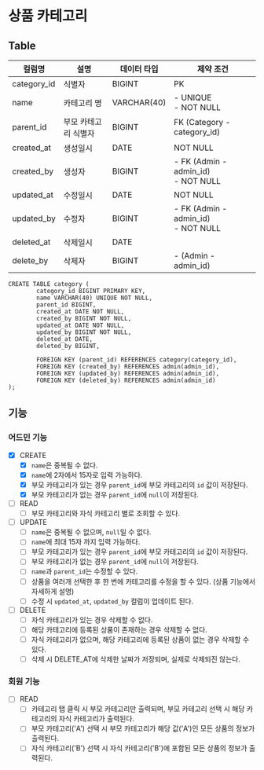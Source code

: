 # 상품 카테고리

## Table
| 컬럼명         | 설명          | 데이터 타입      | 제약 조건                                   |
|-------------|-------------|-------------|-----------------------------------------|
| category_id | 식별자         | BIGINT      | PK                                      |
| name        | 카테고리 명      | VARCHAR(40) | - UNIQUE <br/>- NOT NULL                |
| parent_id   | 부모 카테고리 식별자 | BIGINT      | FK (Category - category_id)             |
| created_at  | 생성일시        | DATE        | NOT NULL                                |
| created_by  | 생성자         | BIGINT      | - FK (Admin - admin_id) <br/>- NOT NULL |
| updated_at  | 수정일시        | DATE        | NOT NULL                                |
| updated_by  | 수정자         | BIGINT      | - FK (Admin - admin_id) <br/>- NOT NULL |
| deleted_at  | 삭제일시        | DATE        |                                         |
| delete_by   | 삭제자         | BIGINT      | - (Admin - admin_id)                    |

```mysql
CREATE TABLE category (
        category_id BIGINT PRIMARY KEY,
        name VARCHAR(40) UNIQUE NOT NULL,
        parent_id BIGINT,
        created_at DATE NOT NULL,
        created_by BIGINT NOT NULL,
        updated_at DATE NOT NULL,
        updated_by BIGINT NOT NULL,
        deleted_at DATE,
        deleted_by BIGINT,

        FOREIGN KEY (parent_id) REFERENCES category(category_id),
        FOREIGN KEY (created_by) REFERENCES admin(admin_id),
        FOREIGN KEY (updated_by) REFERENCES admin(admin_id),
        FOREIGN KEY (deleted_by) REFERENCES admin(admin_id)
);
```

## 기능 
### 어드민 기능
- [x] CREATE
  - [x] `name`은 중복될 수 없다.
  - [x] `name`에 2자에서 15자로 입력 가능하다.
  - [x] 부모 카테고리가 있는 경우 `parent_id`에 부모 카테고리의 `id` 값이 저장된다.
  - [x] 부모 카테고리가 없는 경우 `parent_id`에 `null`이 저장된다.
- [ ] READ
  - [ ] 부모 카테고리와 자식 카테고리 별로 조회할 수 있다.
- [ ] UPDATE
  - [ ] `name`은 중복될 수 없으며, `null`일 수 없다.
  - [ ] `name`에 최대 15자 까지 입력 가능하다.
  - [ ] 부모 카테고리가 있는 경우 `parent_id`에 부모 카테고리의 `id` 값이 저장된다.
  - [ ] 부모 카테고리가 없는 경우 `parent_id`에 `null`이 저장된다.
  - [ ] `name`과 `parent_id`는 수정할 수 있다.
  - [ ] 상품을 여러개 선택한 후 한 번에 카테고리를 수정을 할 수 있다. (상품 기능에서 자세하게 설명)
  - [ ] 수정 시 `updated_at`, `updated_by` 컬럼이 업데이트 된다.
- [ ] DELETE
  - [ ] 자식 카테고리가 있는 경우 삭제할 수 없다.
  - [ ] 해당 카테고리에 등록된 상품이 존재하는 경우 삭제할 수 없다.
  - [ ] 자식 카테고리가 없으며, 해당 카테고리에 등록된 상품이 없는 경우 삭제할 수 있다. 
  - [ ] 삭제 시 DELETE_AT에 삭제한 날짜가 저장되며, 실제로 삭제되진 않는다.

### 회원 기능
- [ ] READ
  - [ ] 카테고리 탭 클릭 시 부모 카테고리만 출력되며, 부모 카테고리 선택 시 해당 카테고리의 자식 카테고리가 출력된다.
  - [ ] 부모 카테고리('A') 선택 시 부모 카테고리가 해당 값('A')인 모든 상품의 정보가 출력된다.
  - [ ] 자식 카테고리('B') 선택 시 자식 카테고리('B')에 포함된 모든 상품의 정보가 출력된다.
